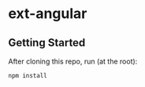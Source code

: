 # ext-angular

## Getting Started

After cloning this repo, run (at the root):

```
npm install
```

